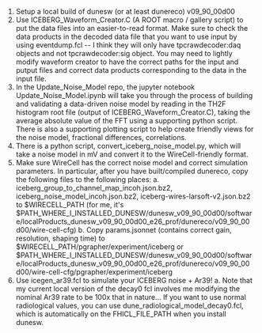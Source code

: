 1. Setup a local build of dunesw (or at least dunereco) v09_90_00d00
2. Use ICEBERG_Waveform_Creator.C (A ROOT macro / gallery script) to put the data files into an easier-to-read format. Make sure to check the data products in the decoded data file that you want to use input by using eventdump.fcl -- I think they will only have tpcrawdecoder:daq objects and not tpcrawdecoder:sig object. You may need to lightly modify waveform creator to have the correct paths for the input and putput files and correct data products corresponding to the data in the input file.
3. In the Update_Noise_Model repo, the jupyter notebook Update_Noise_Model.ipynb will take you through the process of building and validating a data-driven noise model by reading in the TH2F histogram root file (output of ICEBERG_Waveform_Creator.C), taking the average absolute value of the FFT using a supporting python script. There is also a supporting plotting script to help create friendly views for the noise model, fractional differences, correlations.
4. There is a python script, convert_iceberg_noise_model.py, which will take a noise model in mV and convert it to the WireCell-friendly format.
5. Make sure WireCell has the correct noise model and correct simulation parameters. In particular, after you have built/compiled dunereco, copy the following files to the following places:
    a. iceberg_group_to_channel_map_incoh.json.bz2, iceberg_noise_model_incoh.json.bz2, iceberg-wires-larsoft-v2.json.bz2 to $WIRECELL_PATH (for me, it's $PATH_WHERE_I_INSTALLED_DUNESW/dunesw_v09_90_00d00/software/localProducts_dunesw_v09_90_00d00_e26_prof/dunereco/v09_90_00d00/wire-cell-cfg)
    b. Copy params.jsonnet (contains correct gain, resolution, shaping time) to $WIRECELL_PATH/pgrapher/experiment/iceberg or $PATH_WHERE_I_INSTALLED_DUNESW/dunesw_v09_90_00d00/software/localProducts_dunesw_v09_90_00d00_e26_prof/dunereco/v09_90_00d00/wire-cell-cfg/pgrapher/experiment/iceberg
6. Use icegen_ar39.fcl to simulate your ICEBERG noise + Ar39!
    a. Note that my current local version of the decay0 fcl involves me modifying the nominal Ar39 rate to be 100x that in nature... If you want to use normal radiological values, you can use dune_radiological_model_decay0.fcl, which is automatically on the FHICL_FILE_PATH when you install dunesw.
